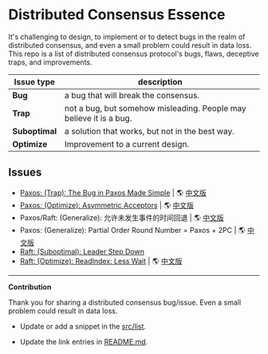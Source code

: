 # Distributed Consensus Essence

It's challenging to design, to implement or to detect bugs in the realm of distributed consensus, and even
a small problem could result in data loss.
This repo is a list of distributed consensus protocol's bugs, flaws, deceptive traps, and improvements.

|  Issue type    | description                                                        |
|  ---           | ---                                                                |
| **Bug**        | a bug that will break the consensus.                               |
| **Trap**       | not a bug, but somehow misleading. People may believe it is a bug. |
| **Suboptimal** | a solution that works, but not in the best way.                    |
| **Optimize**   | Improvement to a current design.                                   |

## Issues

- [Paxos: (Trap): The Bug in Paxos Made Simple](src/list/classic-paxos-forget-decided-value/classic-paxos-forget-decided-value.md) | 🌎 [中文版](src/list/classic-paxos-forget-decided-value/classic-paxos-forget-decided-value.cn.md)
- [Paxos: (Optimize): Asymmetric Acceptors](src/list/asymmetric-paxos/asymmetric-paxos.md) | 🌎 [中文版](src/list/asymmetric-paxos/asymmetric-paxos.cn.md)
- Paxos/Raft: (Generalize): 允许未发生事件的时间回退 | 🌎 [中文版](src/list/paxos-revert-rnd/paxos-revert-rnd.md)
- Paxos: (Generalize): Partial Order Round Number = Paxos + 2PC | 🌎 [中文版](src/list/paxos-partial-order-rnd/paxos-partial-order-rnd.cn.md)
- [Raft: (Suboptimal): Leader Step Down](src/list/raft-leader-step-down/raft-leader-step-down.md)
- [Raft: (Optimize): ReadIndex: Less Wait](src/list/raft-read-index/raft-read-index.md) | 🌎 [中文版](src/list/raft-read-index/raft-read-index.cn.md)


---

**Contribution**

Thank you for sharing a distributed consensus bug/issue.
Even a small problem could result in data loss.

- Update or add a snippet in the [src/list](src/list).

- Update the link entries in [README.md](README.md).
